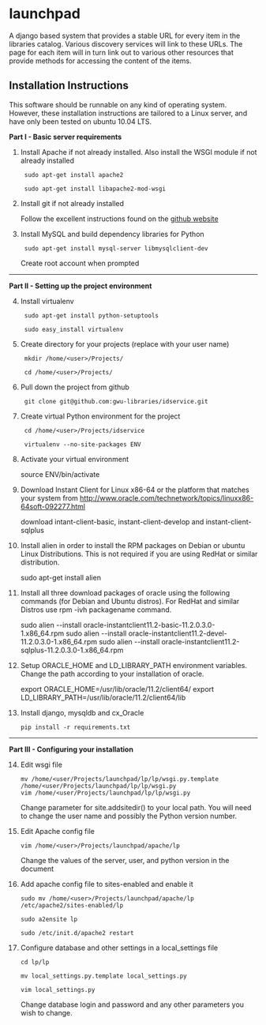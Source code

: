 launchpad
===========

A django based system that provides a stable URL for every item in the libraries catalog. Various discovery services will link to these URLs. The page for each item will in turn link out to various other resources that provide methods for accessing the content of the items.

Installation Instructions
---------------------------
This software should be runnable on any kind of operating system. However, these installation instructions are tailored to a Linux server, and have only been tested on ubuntu 10.04 LTS.

**Part I - Basic server requirements**

1. Install Apache if not already installed. Also install the WSGI module if not already installed

        sudo apt-get install apache2

        sudo apt-get install libapache2-mod-wsgi

2. Install git if not already installed

    Follow the excellent instructions found on the [github website](http://help.github.com/linux-set-up-git/)

3. Install MySQL and build dependency libraries for Python

        sudo apt-get install mysql-server libmysqlclient-dev

    Create root account when prompted

- - -

**Part II - Setting up the project environment**

4. Install virtualenv

        sudo apt-get install python-setuptools

        sudo easy_install virtualenv

5. Create directory for your projects (replace <user> with your user name)

        mkdir /home/<user>/Projects/

        cd /home/<user>/Projects/

6. Pull down the project from github

        git clone git@github.com:gwu-libraries/idservice.git

7. Create virtual Python environment for the project

        cd /home/<user>/Projects/idservice

        virtualenv --no-site-packages ENV

8. Activate your virtual environment

	source ENV/bin/activate

9. Download Instant Client for Linux x86-64 or the platform that matches your system from http://www.oracle.com/technetwork/topics/linuxx86-64soft-092277.html
	
	download intant-client-basic, instant-client-develop and instant-client-sqlplus
	
10. Install alien in order to install the RPM packages on Debian or ubuntu Linux Distributions. This is not required if you are using RedHat or similar distribution.
	
	sudo apt-get install alien

11. Install all three download packages of oracle using the following commands (for Debian and Ubuntu distros). For RedHat and similar Distros use rpm -ivh packagename command.
	
	sudo alien --install oracle-instantclient11.2-basic-11.2.0.3.0-1.x86_64.rpm
	sudo alien --install oracle-instantclient11.2-devel-11.2.0.3.0-1.x86_64.rpm
	sudo alien --install oracle-instantclient11.2-sqlplus-11.2.0.3.0-1.x86_64.rpm

12. Setup ORACLE_HOME and LD_LIBRARY_PATH environment variables. Change the path according to your installation of oracle.
	
	export ORACLE_HOME=/usr/lib/oracle/11.2/client64/
	export LD_LIBRARY_PATH=/usr/lib/oracle/11.2/client64/lib

13. Install django, mysqldb and cx_Oracle

        pip install -r requirements.txt


- - -

**Part III - Configuring your installation**

14. Edit wsgi file

        mv /home/<user/Projects/launchpad/lp/lp/wsgi.py.template /home/<user/Projects/launchpad/lp/lp/wsgi.py
        vim /home/<user/Projects/launchpad/lp/lp/wsgi.py

    Change parameter for site.addsitedir() to your local path. You will need to change the user name and possibly the Python version number.

15. Edit Apache config file

        vim /home/<user>/Projects/launchpad/apache/lp

    Change the values of the server, user, and python version in the document

16. Add apache config file to sites-enabled and enable it

        sudo mv /home/<user>/Projects/launchpad/apache/lp /etc/apache2/sites-enabled/lp

        sudo a2ensite lp

        sudo /etc/init.d/apache2 restart

17. Configure database and other settings in a local_settings file

        cd lp/lp

        mv local_settings.py.template local_settings.py

        vim local_settings.py

    Change database login and password and any other parameters you wish to change.



